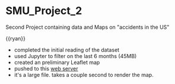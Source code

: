 # SMU_Project_2
Second Project containing data and Maps on "accidents in the US"

{{ryan}}
- completed the initial reading of the dataset
- used Jupyter to filter on the last 6 months (45MB)
- created an preliminary Leaflet map
- pushed to this [web server](http://leaflet.rtaa.ninja/)
- it's a large file. takes a couple second to render the map.